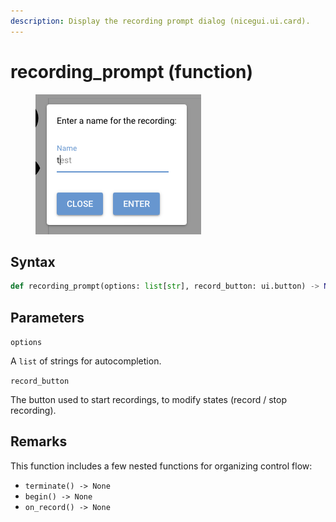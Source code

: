 ```yaml
---
description: Display the recording prompt dialog (nicegui.ui.card).
---
```


# recording\_prompt (function)

<figure><img src="../../../../../.gitbook/assets/image (7).png" alt=""><figcaption></figcaption></figure>

## Syntax

```python
def recording_prompt(options: list[str], record_button: ui.button) -> None:
```

## Parameters

`options`

A `list` of strings for autocompletion.

`record_button`

The button used to start recordings, to modify states (record / stop recording).

## Remarks

This function includes a few nested functions for organizing control flow:

* `terminate() -> None`
* `begin() -> None`
* `on_record() -> None`

